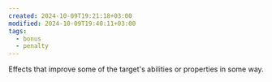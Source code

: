 ```yaml
---
created: 2024-10-09T19:21:18+03:00
modified: 2024-10-09T19:40:11+03:00
tags:
  - bonus
  - penalty
---
```

Effects that improve some of the target's abilities or properties in some way.